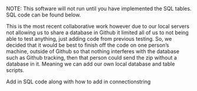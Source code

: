 NOTE: This software will not run until you have implemented the SQL tables. SQL code can be found below.

This is the most recent collaborative work however due to our local servers not allowing us to share a database in Github it limited all of us to not being able to test anything, just adding code from previous testing. So, we decided that it would be best to finish off the code on one person’s machine, outside of Github so that nothing interferes with the database such as Github tracking, then that person could send the zip without a database in it. Meaning we can add our own local database and table scripts.


Add in SQL code along with how to add in connectionstring
